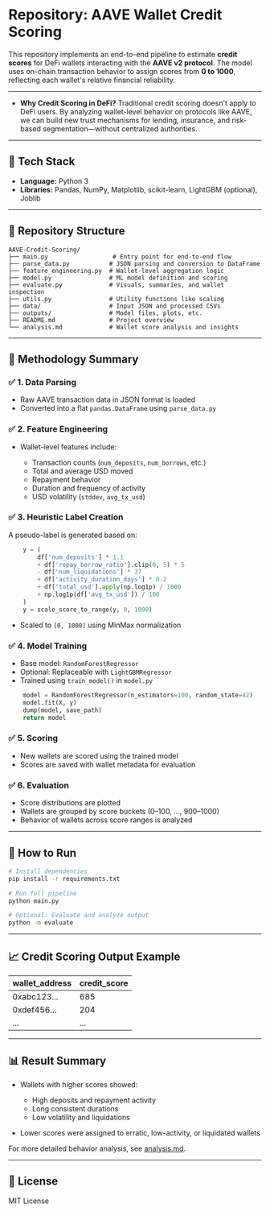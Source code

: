 # Repository: AAVE Wallet Credit Scoring

This repository implements an end-to-end pipeline to estimate **credit scores** for DeFi wallets interacting with the **AAVE v2 protocol**. The model uses on-chain transaction behavior to assign scores from **0 to 1000**, reflecting each wallet's relative financial reliability.

---
* **Why Credit Scoring in DeFi?**
  Traditional credit scoring doesn't apply to DeFi users. By analyzing wallet-level behavior on protocols like AAVE, we can build new trust mechanisms for lending, insurance, and risk-based segmentation—without centralized authorities.
---
## 🔧 Tech Stack

* **Language:** Python 3
* **Libraries:** Pandas, NumPy, Matplotlib, scikit-learn, LightGBM (optional), Joblib

---

## 📂 Repository Structure

```
AAVE-Credit-Scoring/
├── main.py                  # Entry point for end-to-end flow
├── parse_data.py           # JSON parsing and conversion to DataFrame
├── feature_engineering.py  # Wallet-level aggregation logic
├── model.py                # ML model definition and scoring
├── evaluate.py             # Visuals, summaries, and wallet inspection
├── utils.py                # Utility functions like scaling
├── data/                   # Input JSON and processed CSVs
├── outputs/                # Model files, plots, etc.
├── README.md               # Project overview
└── analysis.md             # Wallet score analysis and insights
```

---

## 📌 Methodology Summary

### ✅ 1. Data Parsing

* Raw AAVE transaction data in JSON format is loaded
* Converted into a flat `pandas.DataFrame` using `parse_data.py`

### ✅ 2. Feature Engineering

* Wallet-level features include:

  * Transaction counts (`num_deposits`, `num_borrows`, etc.)
  * Total and average USD moved
  * Repayment behavior
  * Duration and frequency of activity
  * USD volatility (`stddev`, `avg_tx_usd`)

### ✅ 3. Heuristic Label Creation

A pseudo-label is generated based on:

```python
    y = (
        df['num_deposits'] * 1.1
        + df['repay_borrow_ratio'].clip(0, 5) * 5
        - df['num_liquidations'] * 37
        + df['activity_duration_days'] * 0.2
        + df['total_usd'].apply(np.log1p) / 1000
        + np.log1p(df['avg_tx_usd']) / 100
    )
    y = scale_score_to_range(y, 0, 1000)
```

* Scaled to `[0, 1000]` using MinMax normalization

### ✅ 4. Model Training

* Base model: `RandomForestRegressor`
* Optional: Replaceable with `LightGBMRegressor`
* Trained using `train_model()` in `model.py`

```python
    model = RandomForestRegressor(n_estimators=100, random_state=42)
    model.fit(X, y)
    dump(model, save_path)
    return model
```

### ✅ 5. Scoring

* New wallets are scored using the trained model
* Scores are saved with wallet metadata for evaluation

### ✅ 6. Evaluation

* Score distributions are plotted
* Wallets are grouped by score buckets (0–100, ..., 900–1000)
* Behavior of wallets across score ranges is analyzed

---

## 🏁 How to Run

```bash
# Install dependencies
pip install -r requirements.txt

# Run full pipeline
python main.py

# Optional: Evaluate and analyze output
python -m evaluate
```

---

## 📈 Credit Scoring Output Example

| wallet\_address | credit\_score |
| --------------- | ------------- |
| 0xabc123...     | 685           |
| 0xdef456...     | 204           |
| ...             | ...           |

---

## 📊 Result Summary

* Wallets with higher scores showed:

  * High deposits and repayment activity
  * Long consistent durations
  * Low volatility and liquidations
* Lower scores were assigned to erratic, low-activity, or liquidated wallets

For more detailed behavior analysis, see [analysis.md](analysis.md).

---

## 📃 License

MIT License
